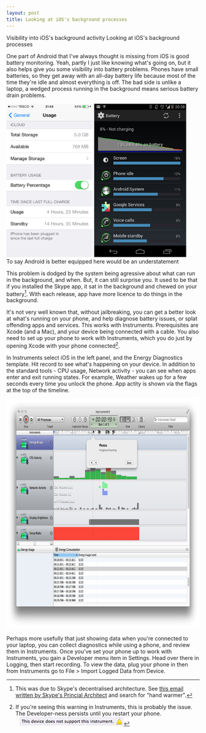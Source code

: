 ```yaml
---
layout: post
title: Looking at iOS's background processes
---
```

Visibility into iOS's background activity
Looking at iOS's background processes

One part of Android that I've always thought is missing from iOS is good battery monitoring. Yeah, partly I just like knowing what's going on, but it also helps give you some visibility into battery problems. Phones have small batteries, so they get away with an all-day battery life because most of the time they're idle and almost everything is off. The bad side is unlike a laptop, a wedged process running in the background means serious battery drain problems.

<div class="img_wrap">
  <img class="img_wide" style="height: 400px;" src="/images/20140404-ios_battery.png">
  <img class="img_wide" style="height: 400px;" src="/images/20140404-android_battery.png">
  <div class="img_text">To say Android is better equipped here would be an understatement</div>
</div>

This problem is dodged by the system being agressive about what can run in the background, and when. But, it can still surprise you. It used to be that if you installed the Skype app, it sat in the background and chewed on your battery[^skype-drain]. With each release, app have more licence to do things in the background.

It's not very well known that, without jailbreaking, you can get a better look at what's running on your phone, and help diagnose battery issues, or splat offending apps and services. This works with Instruments. Prerequisites are Xcode (and a Mac), and your device being connected with a cable. You also need to set up your phone to work with Instruments, which you do just by opening Xcode with your phone connected[^instruments-warning].

In Instruments select iOS in the left panel, and the Energy Diagnostics template. Hit record to see what's happening on your device. In addition to the standard tools - CPU usage, Network activity - you can see when apps enter and exit running states. For example, Weather wakes up for a few seconds every time you unlock the phone. App actity is shown via the flags at the top of the timeline.

<div class="img_wrap">
  <img class="img_wide" style="height: 600px" src="/images/20140404-instruments_record.png">
</div>

Perhaps more usefully that just showing data when you're connected to your laptop, you can collect diagnostics while using a phone, and review them in Instruments. Once you've set your phone up to work with Instruments, you gain a Developer menu item in Settings. Head over there in Logging, then start recording. To view the data, plug your phone in then from Instruments go to File > Import Logged Data from Device. 

[^skype-drain]: This was due to Skype's decentralised architecture. See [this email written by Skype's Princial Architect](http://markmail.org/message/exc3srjkx3uu66bz?q=android) and search for "hand warmer".

[^instruments-warning]: If you're seeing this warning in Instruments, this is probably the issue. The Developer-ness persists until you restart your phone. <img style="margin-left: 10px;" src="/images/20140404-instruments_warning.png">
